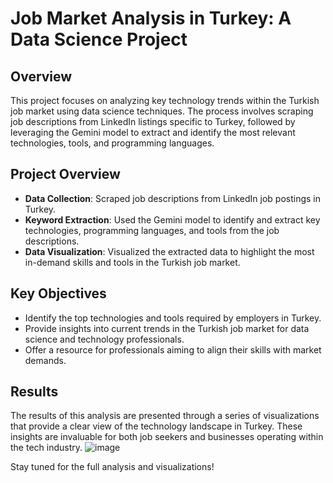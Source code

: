 # Job Market Analysis in Turkey: A Data Science Project

## Overview

This project focuses on analyzing key technology trends within the Turkish job market using data science techniques. The process involves scraping job descriptions from LinkedIn listings specific to Turkey, followed by leveraging the Gemini model to extract and identify the most relevant technologies, tools, and programming languages.

## Project Overview

- **Data Collection**: Scraped job descriptions from LinkedIn job postings in Turkey.
- **Keyword Extraction**: Used the Gemini model to identify and extract key technologies, programming languages, and tools from the job descriptions.
- **Data Visualization**: Visualized the extracted data to highlight the most in-demand skills and tools in the Turkish job market.

## Key Objectives

- Identify the top technologies and tools required by employers in Turkey.
- Provide insights into current trends in the Turkish job market for data science and technology professionals.
- Offer a resource for professionals aiming to align their skills with market demands.

## Results

The results of this analysis are presented through a series of visualizations that provide a clear view of the technology landscape in Turkey. These insights are invaluable for both job seekers and businesses operating within the tech industry.
![image](https://github.com/user-attachments/assets/2c16c76d-ca90-49e4-92d7-12d8dde18085)


Stay tuned for the full analysis and visualizations!
